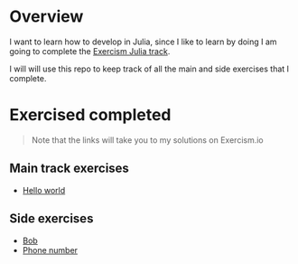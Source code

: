 # Overview 

I want to learn how to develop in Julia, since I like to learn by doing I am going to complete the [Exercism Julia track](https://exercism.io/tracks/julia).

I will will use this repo to keep track of all the main and side exercises that I complete.

# Exercised completed
> Note that the links will take you to my solutions on Exercism.io

## Main track exercises

- [Hello world](https://exercism.io/tracks/julia/exercises/hello-world/solutions/fdf5d96d26ae412f8574577668cb6f51)

## Side exercises

- [Bob](https://exercism.io/tracks/julia/exercises/bob/solutions/4d8a3868c47d45b4b1036420ea910668)
- [Phone number](https://exercism.io/tracks/julia/exercises/phone-number/solutions/3f15361d3c85405287611c91f13ba720)